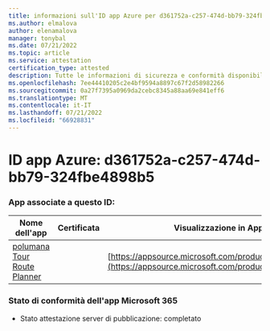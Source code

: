 ```yaml
---
title: informazioni sull'ID app Azure per d361752a-c257-474d-bb79-324fbe4898b5
ms.author: elmalova
author: elenamalova
manager: tonybal
ms.date: 07/21/2022
ms.topic: article
ms.service: attestation
certification_type: attested
description: Tutte le informazioni di sicurezza e conformità disponibili per d361752a-c257-474d-bb79-324fbe4898b5.
ms.openlocfilehash: 7ee44410205c2e4bf9594a8897c67f2d58982266
ms.sourcegitcommit: 0a27f7395a0969da2cebc8345a88aa69e841eff6
ms.translationtype: MT
ms.contentlocale: it-IT
ms.lasthandoff: 07/21/2022
ms.locfileid: "66928831"
---
```

# <a name="azure-app-id-d361752a-c257-474d-bb79-324fbe4898b5"></a>ID app Azure: d361752a-c257-474d-bb79-324fbe4898b5


### <a name="apps-associated-with-this-id"></a>App associate a questo ID:
| **Nome dell'app** | **Certificata** | **Visualizzazione in AppSource** |
|--------------|---------------|-----------------------|
| [polumana Tour Route Planner](../forward/WA200004331.md) |  | [https://appsource.microsoft.com/product/office/WA200004331](https://appsource.microsoft.com/product/office/WA200004331) |

### <a name="microsoft-365-app-compliance-status"></a>Stato di conformità dell'app Microsoft 365
- Stato attestazione server di pubblicazione: completato
